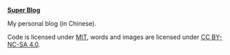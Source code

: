 **[Super Blog](https://superpung.com)**

My personal blog (in Chinese).

Code is licensed under [MIT](./LICENSE), words and images are licensed under [CC BY-NC-SA 4.0](https://creativecommons.org/licenses/by-nc-sa/4.0/).
